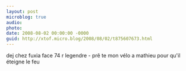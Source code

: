 ```yaml
---
layout: post
microblog: true
audio: 
photo: 
date: 2008-08-02 00:00:00 -0000
guid: http://xtof.micro.blog/2008/08/02/t875607673.html
---
```

dej chez fuxia face 74 r legendre - prê
te mon vélo a mathieu pour qu'il éteigne le feu
